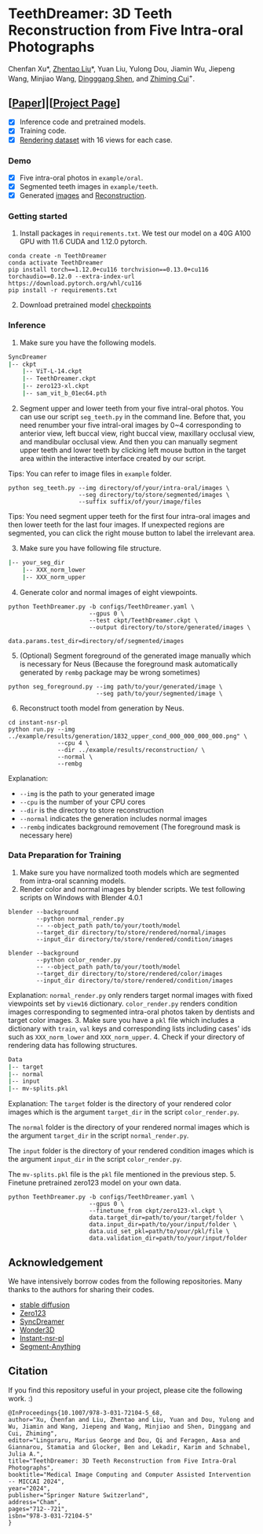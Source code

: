 # TeethDreamer: 3D Teeth Reconstruction from Five Intra-oral Photographs
Chenfan Xu*, [Zhentao Liu](https://zhentao-liu.github.io/)*, Yuan Liu, Yulong Dou, Jiamin Wu, Jiepeng Wang, Minjiao Wang, [Dingggang Shen](https://idea.bme.shanghaitech.edu.cn/), and [Zhiming Cui](https://shanghaitech-impact.github.io/)<sup>+</sup>.

## [[Paper](https://arxiv.org/abs/2407.11419)]|[[Project Page](https://shanghaitech-impact.github.io/TeethDreamer/)]

- [x] Inference code and pretrained models.
- [x] Training code.
- [x] [Rendering dataset](https://pan.baidu.com/s/1uX-JB4GCKdtOBjYbkrFylg?pwd=wuhp) with 16 views for each case.

### Demo
- [x] Five intra-oral photos in `example/oral`.
- [x] Segmented teeth images in `example/teeth`.
- [x] Generated [images](https://shanghaitecheducn-my.sharepoint.com/:f:/g/personal/xuchf2023_shanghaitech_edu_cn/EsjO23PTzMtJmk-XpkMh01oBEfaui-ZZ_5afbU1t9Ijc6g?e=4aG5ZS) and [Reconstruction](https://shanghaitecheducn-my.sharepoint.com/:f:/g/personal/xuchf2023_shanghaitech_edu_cn/EuqQwcmmWH9NsdaeDYnO17kB7z7PDRP_YLzQ_cm-OOQxDQ?e=F2AigU).

### Getting started
1. Install packages in `requirements.txt`. We test our model on a 40G A100 GPU with 11.6 CUDA and 1.12.0 pytorch. 
```angular2html
conda create -n TeethDreamer
conda activate TeethDreamer
pip install torch==1.12.0+cu116 torchvision==0.13.0+cu116 torchaudio==0.12.0 --extra-index-url https://download.pytorch.org/whl/cu116
pip install -r requirements.txt
```
2. Download pretrained model [checkpoints](https://shanghaitecheducn-my.sharepoint.com/:f:/g/personal/xuchf2023_shanghaitech_edu_cn/Em8U10EGc09Om0SQKA-s6WoBiYX9hkm-0BWiReTFnwIsuQ?e=6vb0Xl)
### Inference
1. Make sure you have the following models.
```bash
SyncDreamer
|-- ckpt
    |-- ViT-L-14.ckpt
    |-- TeethDreamer.ckpt
    |-- zero123-xl.ckpt
    |-- sam_vit_b_01ec64.pth
```
2. Segment upper and lower teeth from your five intral-oral photos. You can use our script `seg_teeth.py` in the command line. Before that, you need renumber your five intral-oral images by 0~4 corresponding to anterior view, left buccal view, right buccal view, maxillary occlusal view, and mandibular occlusal view. And then you can manually segment upper teeth and lower teeth by clicking left mouse button in the target area within the interactive interface created by our script.

Tips: You can refer to image files in `example` folder.
```angular2html
python seg_teeth.py --img directory/of/your/intra-oral/images \
                    --seg directory/to/store/segmented/images \
                    --suffix suffix/of/your/image/files
```
Tips: You need segment upper teeth for the first four intra-oral images and then lower teeth for the last four images. If unexpected regions are segmented, you can click the right mouse button to label the irrelevant area.

3. Make sure you have following file structure.
```bash
|-- your_seg_dir
    |-- XXX_norm_lower
    |-- XXX_norm_upper
```

4. Generate color and normal images of eight viewpoints.
```angular2html
python TeethDreamer.py -b configs/TeethDreamer.yaml \
                       --gpus 0 \
                       --test ckpt/TeethDreamer.ckpt \
                       --output directory/to/store/generated/images \
                       data.params.test_dir=directory/of/segmented/images
```
5. (Optional) Segment foreground of the generated image manually which is necessary for Neus (Because the foreground mask automatically generated by `rembg` package may be wrong sometimes)
```angular2html
python seg_foreground.py --img path/to/your/generated/image \
                         --seg path/to/your/segmented/image \
```
6. Reconstruct tooth model from generation by Neus.
```angular2html
cd instant-nsr-pl
python run.py --img ../example/results/generation/1832_upper_cond_000_000_000_000.png" \
              --cpu 4 \
              --dir ../example/results/reconstruction/ \
              --normal \
              --rembg
```
Explanation: 
- `--img` is the path to your generated image
- `--cpu` is the number of your CPU cores
- `--dir` is the directory to store reconstruction
- `--normal` indicates the generation includes normal images
- `--rembg` indicates background removement (The foreground mask is necessary here)

### Data Preparation for Training
1. Make sure you have normalized tooth models which are segmented from intra-oral scanning models.
2. Render color and normal images by blender scripts. We test following scripts on Windows with Blender 4.0.1
```angular2html
blender --background
        --python normal_render.py
        -- --object_path path/to/your/tooth/model
        --target_dir directory/to/store/rendered/normal/images
        --input_dir directory/to/store/rendered/condition/images
```
```angular2html
blender --background
        --python color_render.py
        -- --object_path path/to/your/tooth/model
        --target_dir directory/to/store/rendered/color/images
        --input_dir directory/to/store/rendered/condition/images
```
Explanation: 
`normal_render.py` only renders target normal images with fixed viewpoints set by `view16` dictionary.
`color_render.py` renders condition images corresponding to segmented intra-oral photos taken by dentists and target color images.
3. Make sure you have a `pkl` file which includes a dictionary with `train`, `val` keys and corresponding lists including cases' ids such as `XXX_norm_lower` and `XXX_norm_upper`.
4. Check if your directory of rendering data has following structures.
```bash
Data
|-- target
|-- normal
|-- input
|-- mv-splits.pkl
```
Explanation: 
The `target` folder is the directory of your rendered color images which is the argument `target_dir` in the script `color_render.py`.

The `normal` folder is the directory of your rendered normal images which is the argument `target_dir` in the script `normal_render.py`.

The `input` folder is the directory of your rendered condition images which is the argument `input_dir` in the script `color_render.py`.

The `mv-splits.pkl` file is the `pkl` file mentioned in the previous step.
5. Finetune pretrained zero123 model on your own data.
```angular2html
python TeethDreamer.py -b configs/TeethDreamer.yaml \
                       --gpus 0 \
                       --finetune_from ckpt/zero123-xl.ckpt \
                       data.target_dir=path/to/your/target/folder \
                       data.input_dir=path/to/your/input/folder \
                       data.uid_set_pkl=path/to/your/pkl/file \
                       data.validation_dir=path/to/your/input/folder
```

## Acknowledgement

We have intensively borrow codes from the following repositories. Many thanks to the authors for sharing their codes.

- [stable diffusion](https://github.com/CompVis/stable-diffusion)
- [Zero123](https://github.com/cvlab-columbia/zero123)
- [SyncDreamer](https://github.com/liuyuan-pal/SyncDreamer)
- [Wonder3D](https://github.com/xxlong0/Wonder3D)
- [Instant-nsr-pl](https://github.com/bennyguo/instant-nsr-pl)
- [Segment-Anything](https://github.com/facebookresearch/segment-anything)

## Citation
If you find this repository useful in your project, please cite the following work. :)
```
@InProceedings{10.1007/978-3-031-72104-5_68,
author="Xu, Chenfan and Liu, Zhentao and Liu, Yuan and Dou, Yulong and Wu, Jiamin and Wang, Jiepeng and Wang, Minjiao and Shen, Dinggang and Cui, Zhiming",
editor="Linguraru, Marius George and Dou, Qi and Feragen, Aasa and Giannarou, Stamatia and Glocker, Ben and Lekadir, Karim and Schnabel, Julia A.",
title="TeethDreamer: 3D Teeth Reconstruction from Five Intra-Oral Photographs",
booktitle="Medical Image Computing and Computer Assisted Intervention -- MICCAI 2024",
year="2024",
publisher="Springer Nature Switzerland",
address="Cham",
pages="712--721",
isbn="978-3-031-72104-5"
}
```
